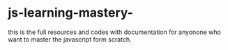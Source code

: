 # js-learning-mastery-
this is the full resources and codes with documentation for anyonone who want to master the javascript form scratch.
